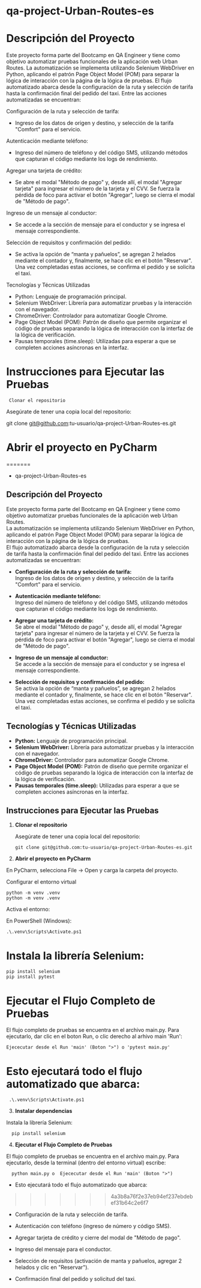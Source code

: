 # qa-project-Urban-Routes-es
# Descripción del Proyecto
Este proyecto forma parte del Bootcamp en QA Engineer y tiene como objetivo automatizar pruebas funcionales de la aplicación web Urban Routes.
La automatización se implementa utilizando Selenium WebDriver en Python, aplicando el patrón Page Object Model (POM) para separar la lógica de interacción con la página de la lógica de pruebas.
El flujo automatizado abarca desde la configuración de la ruta y selección de tarifa hasta la confirmación final del pedido del taxi. Entre las acciones automatizadas se encuentran:

Configuración de la ruta y selección de tarifa:
* Ingreso de los datos de origen y destino, y selección de la tarifa "Comfort" para el servicio.

Autenticación mediante teléfono:
* Ingreso del número de teléfono y del código SMS, utilizando métodos que capturan el código mediante los logs de rendimiento.

Agregar una tarjeta de crédito:
* Se abre el modal "Método de pago" y, desde allí, el modal "Agregar tarjeta" para ingresar el número de la tarjeta y el CVV. Se fuerza la pérdida de foco para activar el botón "Agregar", luego se cierra el modal de "Método de pago".

Ingreso de un mensaje al conductor:
* Se accede a la sección de mensaje para el conductor y se ingresa el mensaje correspondiente.

Selección de requisitos y confirmación del pedido:
* Se activa la opción de “manta y pañuelos”, se agregan 2 helados mediante el contador y, finalmente, se hace clic en el botón "Reservar". Una vez completadas estas acciones, se confirma el pedido y se solicita el taxi.

Tecnologías y Técnicas Utilizadas
* Python: Lenguaje de programación principal.
* Selenium WebDriver: Librería para automatizar pruebas y la interacción con el navegador.
* ChromeDriver: Controlador para automatizar Google Chrome.
* Page Object Model (POM): Patrón de diseño que permite organizar el código de pruebas separando la lógica de interacción con la interfaz de la lógica de verificación.
* Pausas temporales (time.sleep): Utilizadas para esperar a que se completen acciones asíncronas en la interfaz.
# Instrucciones para Ejecutar las Pruebas
     Clonar el repositorio

Asegúrate de tener una copia local del repositorio:

git clone git@github.com:tu-usuario/qa-project-Urban-Routes-es.git
# Abrir el proyecto en PyCharm
=======
* qa-project-Urban-Routes-es

## Descripción del Proyecto

Este proyecto forma parte del Bootcamp en QA Engineer y tiene como objetivo automatizar pruebas funcionales de la aplicación web Urban Routes.  
La automatización se implementa utilizando Selenium WebDriver en Python, aplicando el patrón Page Object Model (POM) para separar la lógica de interacción con la página de la lógica de pruebas.  
El flujo automatizado abarca desde la configuración de la ruta y selección de tarifa hasta la confirmación final del pedido del taxi. Entre las acciones automatizadas se encuentran:

- **Configuración de la ruta y selección de tarifa:**  
  Ingreso de los datos de origen y destino, y selección de la tarifa "Comfort" para el servicio.

- **Autenticación mediante teléfono:**  
  Ingreso del número de teléfono y del código SMS, utilizando métodos que capturan el código mediante los logs de rendimiento.

- **Agregar una tarjeta de crédito:**  
  Se abre el modal "Método de pago" y, desde allí, el modal "Agregar tarjeta" para ingresar el número de la tarjeta y el CVV. Se fuerza la pérdida de foco para activar el botón "Agregar", luego se cierra el modal de "Método de pago".

- **Ingreso de un mensaje al conductor:**  
  Se accede a la sección de mensaje para el conductor y se ingresa el mensaje correspondiente.

- **Selección de requisitos y confirmación del pedido:**  
  Se activa la opción de “manta y pañuelos”, se agregan 2 helados mediante el contador y, finalmente, se hace clic en el botón "Reservar". Una vez completadas estas acciones, se confirma el pedido y se solicita el taxi.

## Tecnologías y Técnicas Utilizadas

- **Python:** Lenguaje de programación principal.
- **Selenium WebDriver:** Librería para automatizar pruebas y la interacción con el navegador.
- **ChromeDriver:** Controlador para automatizar Google Chrome.
- **Page Object Model (POM):** Patrón de diseño que permite organizar el código de pruebas separando la lógica de interacción con la interfaz de la lógica de verificación.
- **Pausas temporales (time.sleep):** Utilizadas para esperar a que se completen acciones asíncronas en la interfaz.

## Instrucciones para Ejecutar las Pruebas

1. **Clonar el repositorio**

   Asegúrate de tener una copia local del repositorio:
   
       git clone git@github.com:tu-usuario/qa-project-Urban-Routes-es.git

2. **Abrir el proyecto en PyCharm**

En PyCharm, selecciona File → Open y carga la carpeta del proyecto.

Configurar el entorno virtual


    python -m venv .venv
    python -m venv .venv

Activa el entorno:

En PowerShell (Windows):

    .\.venv\Scripts\Activate.ps1
# Instala la librería Selenium:

    pip install selenium
    pip install pytest
# Ejecutar el Flujo Completo de Pruebas
El flujo completo de pruebas se encuentra en el archivo main.py. Para ejecutarlo, dar clic en el boton Run, o clic derecho al arhivo main 'Run':

    Ejececutar desde el Run 'main' (Boton ">") o 'pytest main.py'
Esto ejecutará todo el flujo automatizado que abarca:
=======
     .\.venv\Scripts\Activate.ps1

3. **Instalar dependencias**

Instala la librería Selenium:

      pip install selenium

4. **Ejecutar el Flujo Completo de Pruebas**

El flujo completo de pruebas se encuentra en el archivo main.py. Para ejecutarlo, desde la terminal (dentro del entorno virtual) escribe:

      python main.py o  Ejececutar desde el Run 'main' (Boton ">")

* Esto ejecutará todo el flujo automatizado que abarca:
>>>>>>> 4a3b8a76f2e37eb94ef237ebdebef31b64c2e6f7

* Configuración de la ruta y selección de tarifa.

* Autenticación con teléfono (ingreso de número y código SMS).

* Agregar tarjeta de crédito y cierre del modal de "Método de pago".

* Ingreso del mensaje para el conductor.

* Selección de requisitos (activación de manta y pañuelos, agregar 2 helados y clic en "Reservar").

* Confirmación final del pedido y solicitud del taxi.
